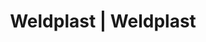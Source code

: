 ---
Filename: "eshop-products-variant200"
Link: "file:/Users/vinayakpatel/Downloads/www.weldplast.cz/eshop_products_compare/add/eshop-products-variant200"
product_name: "null"
product_id: "null"
title: "Weldplast | Weldplast"
product_desc: ""
product_specs: ""
product_downloads: ""
href: ""
p_desc_2: ""
accessories: ""
similar_products: ""
---